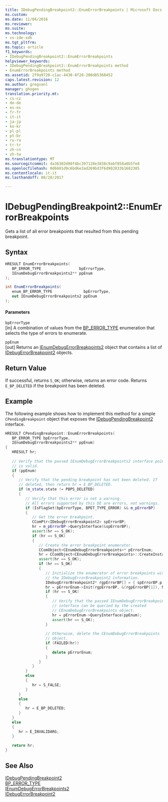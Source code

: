 ```yaml
---
title: IDebugPendingBreakpoint2::EnumErrorBreakpoints | Microsoft Docs
ms.custom: 
ms.date: 11/04/2016
ms.reviewer: 
ms.suite: 
ms.technology:
- vs-ide-sdk
ms.tgt_pltfrm: 
ms.topic: article
f1_keywords:
- IDebugPendingBreakpoint2::EnumErrorBreakpoints
helpviewer_keywords:
- IDebugPendingBreakpoint2::EnumErrorBreakpoints method
- EnumErrorBreakpoints method
ms.assetid: 2f9a9720-c1ac-4430-8f28-200d85360452
caps.latest.revision: 12
ms.author: gregvanl
manager: ghogen
translation.priority.mt:
- cs-cz
- de-de
- es-es
- fr-fr
- it-it
- ja-jp
- ko-kr
- pl-pl
- pt-br
- ru-ru
- tr-tr
- zh-cn
- zh-tw
ms.translationtype: MT
ms.sourcegitcommit: 4a36302d80f4bc397128e3838c9abf858a0b5fe8
ms.openlocfilehash: 0d6601d9c6bd6e3ad269bd3f6d902033b1682385
ms.contentlocale: it-it
ms.lasthandoff: 08/28/2017

---
```

# <a name="idebugpendingbreakpoint2enumerrorbreakpoints"></a>IDebugPendingBreakpoint2::EnumErrorBreakpoints
Gets a list of all error breakpoints that resulted from this pending breakpoint.  
  
## <a name="syntax"></a>Syntax  
  
```cpp  
HRESULT EnumErrorBreakpoints(   
   BP_ERROR_TYPE                 bpErrorType,  
   IEnumDebugErrorBreakpoints2** ppEnum  
);  
```  
  
```csharp  
int EnumErrorBreakpoints(   
   enum_BP_ERROR_TYPE              bpErrorType,  
   out IEnumDebugErrorBreakpoints2 ppEnum  
);  
```  
  
#### <a name="parameters"></a>Parameters  
 `bpErrorType`  
 [in] A combination of values from the [BP_ERROR_TYPE](../../../extensibility/debugger/reference/bp-error-type.md) enumeration that selects the type of errors to enumerate.  
  
 `ppEnum`  
 [out] Returns an [IEnumDebugErrorBreakpoints2](../../../extensibility/debugger/reference/ienumdebugerrorbreakpoints2.md) object that contains a list of [IDebugErrorBreakpoint2](../../../extensibility/debugger/reference/idebugerrorbreakpoint2.md) objects.  
  
## <a name="return-value"></a>Return Value  
 If successful, returns `S_OK`; otherwise, returns an error code. Returns `E_BP_DELETED` if the breakpoint has been deleted.  
  
## <a name="example"></a>Example  
 The following example shows how to implement this method for a simple `CPendingBreakpoint` object that exposes the [IDebugPendingBreakpoint2](../../../extensibility/debugger/reference/idebugpendingbreakpoint2.md) interface.  
  
```cpp  
HRESULT CPendingBreakpoint::EnumErrorBreakpoints(  
   BP_ERROR_TYPE bpErrorType,  
   IEnumDebugErrorBreakpoints2** ppEnum)    
{    
   HRESULT hr;    
  
   // Verify that the passed IEnumDebugErrorBreakpoints2 interface pointer   
   // is valid.    
   if (ppEnum)    
   {    
      // Verify that the pending breakpoint has not been deleted. If   
      // deleted, then return hr = E_BP_DELETED.    
      if (m_state.state != PBPS_DELETED)    
      {    
         // Verify that this error is not a warning.    
         // All errors supported by this DE are errors, not warnings.    
         if (IsFlagSet(bpErrorType, BPET_TYPE_ERROR) && m_pErrorBP)    
         {    
            // Get the error breakpoint.    
            CComPtr<IDebugErrorBreakpoint2> spErrorBP;    
            hr = m_pErrorBP->QueryInterface(&spErrorBP);    
            assert(hr == S_OK);    
            if (hr == S_OK)    
            {    
               // Create the error breakpoint enumerator.    
               CComObject<CEnumDebugErrorBreakpoints>* pErrorEnum;    
               hr = CComObject<CEnumDebugErrorBreakpoints>::CreateInstance(&pErrorEnum);    
               assert(hr == S_OK);    
               if (hr == S_OK)    
               {    
                  // Initialize the enumerator of error breakpoints with   
                  // the IDebugErrorBreakpoint2 information.      
                  IDebugErrorBreakpoint2* rgpErrorBP[] = { spErrorBP.p };    
                  hr = pErrorEnum->Init(rgpErrorBP, &(rgpErrorBP[1]), NULL, AtlFlagCopy);    
                  if (hr == S_OK)    
                  {    
                     // Verify that the passed IEnumDebugErrorBreakpoints2     
                     // interface can be queried by the created   
                     // CEnumDebugErrorBreakpoints object.    
                     hr = pErrorEnum->QueryInterface(ppEnum);    
                     assert(hr == S_OK);    
                  }    
  
                  // Otherwise, delete the CEnumDebugErrorBreakpoints   
                  // object.    
                  if (FAILED(hr))    
                  {    
                     delete pErrorEnum;    
                  }    
               }    
            }    
         }    
         else    
         {    
            hr = S_FALSE;    
         }    
      }    
      else    
      {    
         hr = E_BP_DELETED;    
      }    
   }    
   else    
   {    
      hr = E_INVALIDARG;    
   }    
  
   return hr;    
}    
```  
  
## <a name="see-also"></a>See Also  
 [IDebugPendingBreakpoint2](../../../extensibility/debugger/reference/idebugpendingbreakpoint2.md)   
 [BP_ERROR_TYPE](../../../extensibility/debugger/reference/bp-error-type.md)   
 [IEnumDebugErrorBreakpoints2](../../../extensibility/debugger/reference/ienumdebugerrorbreakpoints2.md)   
 [IDebugErrorBreakpoint2](../../../extensibility/debugger/reference/idebugerrorbreakpoint2.md)
